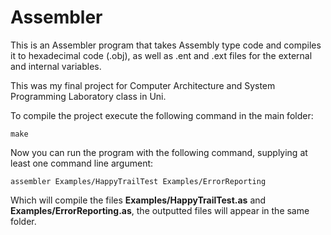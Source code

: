 # Assembler

This is an Assembler program that takes Assembly type code and compiles it to hexadecimal code (.obj), as well as .ent and .ext files for the external and internal variables.

This was my final project for Computer Architecture and System Programming Laboratory class in Uni.

To compile the project execute the following command in the main folder:

```
make
```

Now you can run the program with the following command, supplying at least one command line argument:

```
assembler Examples/HappyTrailTest Examples/ErrorReporting
```

Which will compile the files **Examples/HappyTrailTest.as** and **Examples/ErrorReporting.as**, the outputted files will appear in the same folder.
